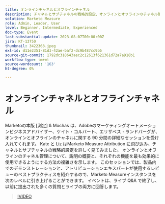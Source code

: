 ```yaml
---
title: オンラインチャネルとオフラインチャネル
description: チャネルとサブチャネルの戦略的設定、オンラインとオフラインのチャネル管理に関する説明の概要、仕組み、セッションでは製品内でのデモンストレーションを紹介し、属性の専門家が使用するベストプラクティスを詳しく説明します
solution: Marketo Measure
role: Admin, Leader, User
level: Beginner, Intermediate, Experienced
doc-type: Event
last-substantial-update: 2023-08-07T00:00:00Z
jira: KT-13750
thumbnail: 3422363.jpeg
exl-id: d11e2351-81d3-42ae-baf2-dc9b487cc9b5
source-git-commit: 1792dc318643aec2c12613f621361d72a7a918b1
workflow-type: tm+mt
source-wordcount: '163'
ht-degree: 0%

---
```


# オンラインチャネルとオフラインチャネル

Marketoの本版 [測定] &amp; Mochas は、Adobeのマーケティングオートメーションビジネスアドバイザー、ケイト・コルバート、エリザベス・ランドバーグが、オンラインとオフラインのチャネルに関する 90 分間の詳細なセッションを受け入れてくれます。 Kate と Liz はMarketo Measure Attribution に飛び込み、チャネルとサブチャネルの戦略的設定を詳しく見てみました。 オンラインとオフラインのチャネル管理について、説明の概要と、それぞれの機能を最も効果的に使用できるようにする方法の複雑さを示します。 このセッションでは、製品内でのデモンストレーションと、アトリビューションエキスパートが使用するレビューのベストプラクティスを紹介するので、Marketo Measureインスタンスを次のレベルに引き上げることができます。 イベントは、ライブ Q&amp;A で終了し、以前に提出された多くの質問とライブの両方に回答します。

>[!VIDEO](https://video.tv.adobe.com/v/3422363/?learn=on)
